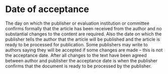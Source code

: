 # Date of acceptance
The day on which the publisher or evaluation institution or committee confirms formally that the article has been received from the author and no substantial changes to the content are required. Also the date on which the publisher tells the author that the article will be published and the article is ready to be processed for publication.
Some publishers may write to authors saying they will be accepted if some changes are made – this is not the acceptance date. After all changes to the text have been agreed between author and publisher the acceptance date is when the publisher confirms that the document is ready to be processed by the publisher.